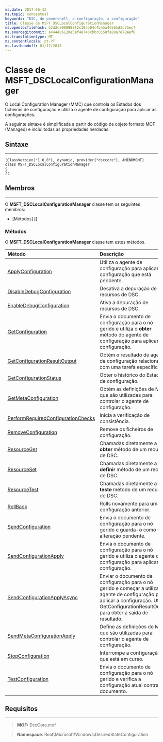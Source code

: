 ```yaml
---
ms.date: 2017-06-12
ms.topic: conceptual
keywords: "DSC, do powershell, a configuração, a configuração"
title: Classe de MSFT_DSCLocalConfigurationManager
ms.openlocfilehash: b2d2ce000988f2c10ab04c4ba5a4650bd3c75ec7
ms.sourcegitcommit: a444406120e5af4e746cbbc0558fe89a7e78aef6
ms.translationtype: MT
ms.contentlocale: pt-PT
ms.lasthandoff: 01/17/2018
---
```

# <a name="msftdsclocalconfigurationmanager-class"></a>Classe de MSFT_DSCLocalConfigurationManager

O Local Configuration Manager (MMC) que controla os Estados dos ficheiros de configuração e utiliza o agente de configuração para aplicar as configurações.

A seguinte sintaxe é simplificada a partir do código de objeto formato MOF (Managed) e inclui todas as propriedades herdadas.

## <a name="syntax"></a>Sintaxe
------

``` syntax
[ClassVersion("1.0.0"), dynamic, provider("dsccore"), AMENDMENT]
class MSFT_DSCLocalConfigurationManager
{
};
```

## <a name="members"></a>Membros
-------

O **MSFT_DSCLocalConfigurationManager** classe tem os seguintes membros:

-   [Métodos] []

### <a name="methods"></a>Métodos

O **MSFT_DSCLocalConfigurationManager** classe tem estes métodos.

|Método |Descrição |
|:--- |:---|
| [ApplyConfiguration](msft-dsclocalconfigurationmanager-applyconfiguration.md)| Utiliza o agente de configuração para aplicar a configuração que está pendente.| 
| [DisableDebugConfiguration](msft-dsclocalconfigurationmanager-disabledebugconfiguration.md)| Desativa a depuração de recursos de DSC.| 
| [EnableDebugConfiguration](msft-dsclocalconfigurationmanager-enabledebugconfiguration.md)| Ativa a depuração de recursos de DSC.| 
| [GetConfiguration](msft-dsclocalconfigurationmanager-getconfiguration.md)| Envia o documento de configuração para o nó gerido e utiliza o **obter** método do agente de configuração para aplicar a configuração.| 
| [GetConfigurationResultOutput](msft-dsclocalconfigurationmanager-getconfigurationresultoutput.md)| Obtém o resultado de agente de configuração relacionados com uma tarefa específica.| 
| [GetConfigurationStatus](msft-dsclocalconfigurationmanager-getconfigurationstatus.md)| Obter o histórico do Estado de configuração.| 
| [GetMetaConfiguration](msft-dsclocalconfigurationmanager-getmetaconfiguration.md)| Obtém as definições de MMC que são utilizadas para controlar o agente de configuração.| 
| [PerformRequiredConfigurationChecks](msft-dsclocalconfigurationmanager-performrequiredconfigurationchecks.md)| Inicia a verificação de consistência.| 
| [RemoveConfiguration](msft-dsclocalconfigurationmanager-removeconfiguration.md)| Remove os ficheiros de configuração.| 
| [ResourceGet](msft-dsclocalconfigurationmanager-resourceget.md)| Chamadas diretamente a **obter** método de um recurso de DSC.| 
| [ResourceSet](msft-dsclocalconfigurationmanager-resourceset.md)| Chamadas diretamente a **definir** método de um recurso de DSC.| 
| [ResourceTest](msft-dsclocalconfigurationmanager-resourcetest.md)| Chamadas diretamente a **teste** método de um recurso de DSC.| 
| [RollBack](msft-dsclocalconfigurationmanager-rollback.md)| Rolls novamente para uma configuração anterior.| 
| [SendConfiguration](msft-dsclocalconfigurationmanager-sendconfiguration.md)| Envia o documento de configuração para o nó gerido e guarda-o como uma alteração pendente.| 
| [SendConfigurationApply](msft-dsclocalconfigurationmanager-sendconfigurationapply.md)| Envia o documento de configuração para o nó gerido e utiliza o agente de configuração para aplicar a configuração.| 
| [SendConfigurationApplyAsync](msft-dsclocalconfigurationmanager-sendconfigurationapplyasync.md)| Enviar o documento de configuração para o nó gerido e começar a utilizar o agente de configuração para aplicar a configuração. Utilize GetConfigurationResultOutput para obter a saída de resultado.| 
| [SendMetaConfigurationApply](msft-dsclocalconfigurationmanager-sendmetaconfigurationapply.md)| Define as definições de MMC que são utilizadas para controlar o agente de configuração.| 
| [StopConfiguration](msft-dsclocalconfigurationmanager-stopconfiguration.md)| Interrompe a configuração que está em curso.| 
| [TestConfiguration](msft-dsclocalconfigurationmanager-testconfiguration.md)| Envia o documento de configuração para o nó gerido e verifica a configuração atual contra o documento.| 



 

## <a name="requirements"></a>Requisitos
------------
>**MOF:** DscCore.mof

>**Namespace**: Root\Microsoft\Windows\DesiredStateConfiguration



 

 



